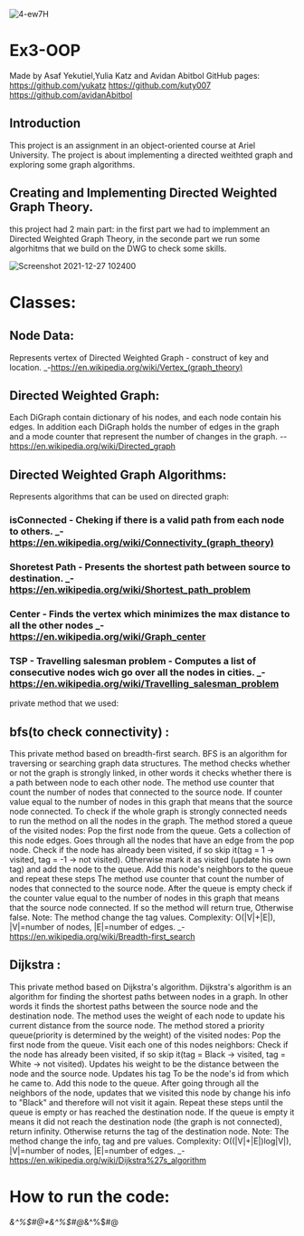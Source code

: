 ![4-ew7H](https://user-images.githubusercontent.com/80645472/147452746-090ae5cf-88a7-4752-b99d-7a236752444c.gif)


# Ex3-OOP
Made by Asaf Yekutiel,Yulia Katz and Avidan Abitbol
GitHub pages:
https://github.com/yukatz
https://github.com/kuty007
https://github.com/avidanAbitbol

## Introduction
This project is an assignment in an object-oriented course at Ariel University.
The project is about implementing a directed weithted graph and exploring some graph algorithms.

## Creating and Implementing Directed Weighted Graph Theory.
this project had 2 main part: in the first part we had to implemment an Directed Weighted Graph Theory,
in the seconde part we run some algorhitms that we build on the DWG to check some skills.

![Screenshot 2021-12-27 102400](https://user-images.githubusercontent.com/80645472/147451867-ab021e18-a248-4612-9bc5-fe54696540c8.png)

# Classes:
 ## Node Data:
 
Represents vertex of Directed Weighted Graph - construct of key and location. _-https://en.wikipedia.org/wiki/Vertex_(graph_theory)

 ## Directed Weighted Graph:
 
Each DiGraph contain dictionary of his nodes, and each node contain his edges.
In addition each DiGraph holds the number of edges in the graph and a mode counter 
that represent the number of changes in the graph. _-_-https://en.wikipedia.org/wiki/Directed_graph

 ## Directed Weighted Graph Algorithms:
 
Represents algorithms that can be used on directed graph:

### isConnected - Cheking if there is a valid path from each node to others. _-https://en.wikipedia.org/wiki/Connectivity_(graph_theory)
### Shoretest Path - Presents the shortest path between source to destination. _-https://en.wikipedia.org/wiki/Shortest_path_problem
### Center - Finds the vertex which minimizes the max distance to all the other nodes _-https://en.wikipedia.org/wiki/Graph_center
### TSP - Travelling salesman problem - Computes a list of consecutive nodes wich go over all the nodes in cities. _- https://en.wikipedia.org/wiki/Travelling_salesman_problem

private method that we used:

## bfs(to check connectivity) : 

This private method based on breadth-first search. BFS is an algorithm for traversing or searching graph data structures. The method checks whether or not the graph is strongly linked, in other words it checks whether there is a path between node to each other node. The method use counter that count the number of nodes that connected to the source node. If counter value equal to the number of nodes in this graph that means that the source node connected. To check if the whole graph is strongly connected needs to run the method on all the nodes in the graph. The method stored a queue of the visited nodes:
Pop the first node from the queue.
Gets a collection of this node edges.
Goes through all the nodes that have an edge from the pop node.
Check if the node has already been visited, if so skip it(tag = 1 -> visited, tag = -1 -> not visited). Otherwise mark it as visited (update his own tag) and add the node to the queue.
Add this node's neighbors to the queue and repeat these steps The method use counter that count the number of nodes that connected to the source node. After the queue is empty check if the counter value equal to the number of nodes in this graph that means that the source node connected. If so the method will return true, Otherwise false. Note: The method change the tag values. Complexity: O(|V|+|E|), |V|=number of nodes, |E|=number of edges. _-https://en.wikipedia.org/wiki/Breadth-first_search

## Dijkstra :
This private method based on Dijkstra's algorithm. Dijkstra's algorithm is an algorithm for finding the shortest paths between nodes in a graph. In other words it finds the shortest paths between the source node and the destination node. The method uses the weight of each node to update his current distance from the source node. The method stored a priority queue(priority is determined by the weight) of the visited nodes:
Pop the first node from the queue.
Visit each one of this nodes neighbors:
Check if the node has already been visited, if so skip it(tag = Black -> visited, tag = White -> not visited).
Updates his weight to be the distance between the node and the source node.
Updates his tag To be the node's id from which he came to.
Add this node to the queue.
After going through all the neighbors of the node, updates that we visited this node by change his info to "Black" and therefore will not visit it again.
Repeat these steps until the queue is empty or has reached the destination node. If the queue is empty it means it did not reach the destination node (the graph is not connected), return infinity. Otherwise returns the tag of the destination node. Note: The method change the info, tag and pre values. Complexity: O((|V|+|E|)log|V|), |V|=number of nodes, |E|=number of edges. _-https://en.wikipedia.org/wiki/Dijkstra%27s_algorithm

# How to run the code:
*&^%$#@*&^%$#@*&^%$#@

